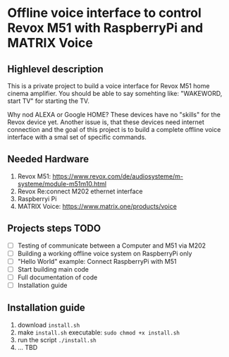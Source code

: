 # Offline voice interface to control Revox M51 with RaspberryPi and MATRIX Voice
## Highlevel description
This is a private project to build a voice interface for Revox M51 home cinema amplifier. You should be able to say somehting like: "WAKEWORD, start TV" for starting the TV.

Why nod ALEXA or Google HOME? These devices have no "skills" for the Revox device yet. Another issue is, that these devices need internet connection and the goal of this project is to build a complete offline voice interface with a smal set of specific commands.

## Needed Hardware
1. Revox M51: https://www.revox.com/de/audiosysteme/m-systeme/module-m51m10.html
2. Revox Re:connect M202 ethernet interface
3. Raspberryi Pi
4. MATRIX Voice: https://www.matrix.one/products/voice

## Projects steps TODO
- [ ] Testing of communicate between a Computer and M51 via M202
- [ ] Building a working offline voice system on RaspberryPi only
- [ ] "Hello World" example: Connect RaspberryPi with M51
- [ ] Start building main code
- [ ] Full documentation of code
- [ ] Installation guide

## Installation guide
1. download `install.sh`
2. make `install.sh` executable: `sudo chmod +x install.sh`
3. run the script `./install.sh`
4. ... TBD
